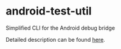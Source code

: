 # android-test-util
Simplified CLI for the Android debug bridge

Detailed description can be found [here](https://howdoitestthat.com/android-test-utils/).
